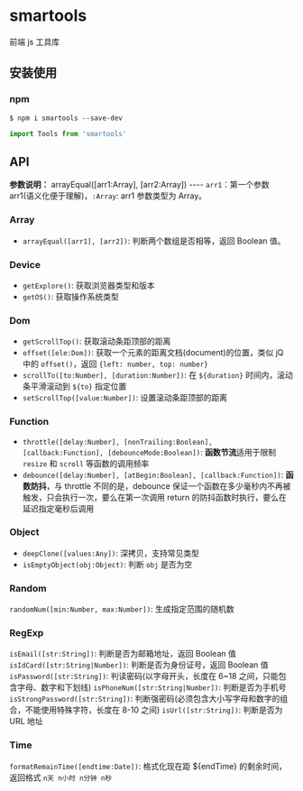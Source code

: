 # smartools

前端 js 工具库

## 安装使用

### npm

`$ npm i smartools --save-dev`

```js
import Tools from 'smartools'
```

## API

**参数说明：**
arrayEqual([arr1:Array], [arr2:Array]) ---- `arr1`：第一个参数 arr1(语义化便于理解)，`:Array`: arr1 参数类型为 Array。

### Array

- `arrayEqual([arr1], [arr2])`: 判断两个数组是否相等，返回 Boolean 值。

### Device

- `getExplore()`: 获取浏览器类型和版本
- `getOS()`: 获取操作系统类型

### Dom

- `getScrollTop()`: 获取滚动条距顶部的距离
- `offset([ele:Dom])`: 获取一个元素的距离文档(document)的位置，类似 jQ 中的 `offset()`，返回 `{left: number, top: number}`
- `scrollTo([to:Number], [duration:Number])`: 在 `${duration}` 时间内，滚动条平滑滚动到 `${to}` 指定位置
- `setScrollTop([value:Number])`: 设置滚动条距顶部的距离

### Function

- `throttle([delay:Number], [nonTrailing:Boolean], [callback:Function], [debounceMode:Boolean])`: **函数节流**适用于限制 `resize` 和 `scroll` 等函数的调用频率
- `debounce([delay:Number], [atBegin:Boolean], [callback:Function])`: **函数防抖**，与 throttle 不同的是，debounce 保证一个函数在多少毫秒内不再被触发，只会执行一次，要么在第一次调用 return 的防抖函数时执行，要么在延迟指定毫秒后调用

### Object

- `deepClone([values:Any])`: 深拷贝，支持常见类型
- `isEmptyObject(obj:Object)`: 判断 `obj` 是否为空

### Random

`randomNum([min:Number, max:Number])`: 生成指定范围的随机数

### RegExp

`isEmail([str:String])`: 判断是否为邮箱地址，返回 Boolean 值
`isIdCard([str:String|Number])`: 判断是否为身份证号，返回 Boolean 值
`isPassword([str:String])`: 判读密码(以字母开头，长度在 6~18 之间，只能包含字母、数字和下划线)
`isPhoneNum([str:String|Number])`: 判断是否为手机号
`isStrongPassword([str:String])`: 判断强密码(必须包含大小写字母和数字的组合，不能使用特殊字符，长度在 8-10 之间)
`isUrl([str:String])`: 判断是否为 URL 地址

### Time

`formatRemainTime([endtime:Date])`: 格式化现在距 ${endTime} 的剩余时间，返回格式 `n天 n小时 n分钟 n秒`